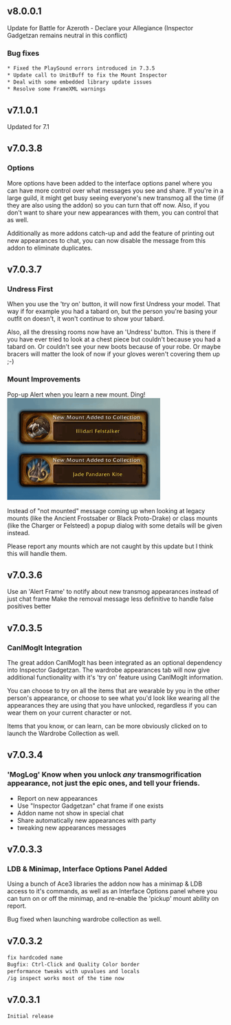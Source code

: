 ## v8.0.0.1

Update for Battle for Azeroth - Declare your Allegiance
                (Inspector Gadgetzan remains neutral in this conflict)

### Bug fixes

	* Fixed the PlaySound errors introduced in 7.3.5
	* Update call to UnitBuff to fix the Mount Inspector
	* Deal with some embedded library update issues
	* Resolve some FrameXML warnings

## v7.1.0.1

Updated for 7.1

## v7.0.3.8

### Options

More options have been added to the interface options panel where you can have more control over what messages you see and share.  If you're in a large guild, it might get busy seeing everyone's new transmog all the time (if they are also using the addon) so you can turn that off now.  Also, if you don't want to share your new appearances with them, you can control that as well.

Additionally as more addons catch-up and add the feature of printing out new appearances to chat, you can now disable the message from this addon to eliminate duplicates.

## v7.0.3.7

### Undress First

When you use the 'try on' button, it will now first Undress your model.
That way if for example you had a tabard on, but the person you're
basing your outfit on doesn't, it won't continue to show your tabard.

Also, all the dressing rooms now have an 'Undress' button.  This is there
if you have ever tried to look at a chest piece but couldn't because you
had a tabard on.  Or couldn't see your new boots because of your robe.
Or maybe bracers will matter the look of now if your gloves weren't
covering them up ;-)

### Mount Improvements

Pop-up Alert when you learn a new mount.  Ding!  
![New Mount Aleat animated gif](images/new-mount-toast.gif)

Instead of "not mounted" message coming up when looking at legacy mounts
(like the Ancient Frostsaber or Black Proto-Drake) or class mounts (like
the Charger or Felsteed) a popup dialog with some details will be given
instead.

Please report any mounts which are not caught by this update but I think
this will handle them.

## v7.0.3.6

Use an 'Alert Frame' to notify about new transmog appearances instead of just chat frame
Make the removal message less definitive to handle false positives better

## v7.0.3.5

### CanIMogIt Integration

The great addon CanIMogIt has been integrated as an optional dependency into Inspector Gadgetzan.  The wardrobe appearances tab will now give additional functionality with it's 'try on' feature using CanIMogIt information.

You can choose to try on all the items that are wearable by you in the other person's appearance, or choose to see what you'd look like wearing all the appearances they are using that you have unlocked, regardless if you can wear them on your current character or not.

Items that you know, or can learn, can be more obviously clicked on to launch the Wardrobe Collection as well.

## v7.0.3.4

### 'MogLog' Know when you unlock *any* transmogrification appearance, not just the epic ones, and tell your friends.

* Report on new appearances
* Use "Inspector Gadgetzan" chat frame if one exists
* Addon name not show in special chat
* Share automatically new appearances with party
* tweaking new appearances messages

## v7.0.3.3

### LDB & Minimap, Interface Options Panel Added

Using a bunch of Ace3 libraries the addon now has a minimap & LDB access to it's commands, as well as an Interface Options panel where you can turn on or off the minimap, and re-enable the 'pickup' mount ability on report.

Bug fixed when launching wardrobe collection as well.


## v7.0.3.2
 	fix hardcoded name
	Bugfix: Ctrl-Click and Quality Color border
	performance tweaks with upvalues and locals
	/ig inspect works most of the time now
	
## v7.0.3.1
	Initial release